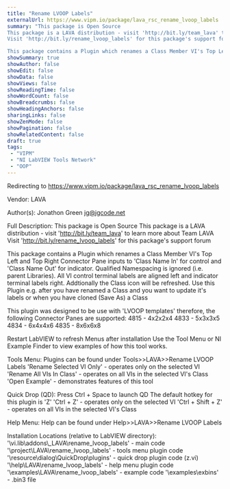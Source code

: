 ```yaml
---
title: "Rename LVOOP Labels"
externalUrl: https://www.vipm.io/package/lava_rsc_rename_lvoop_labels
summary: "This package is Open Source
This package is a LAVA distribution - visit 'http://bit.ly/team_lava' to learn more about Team LAVA
Visit 'http://bit.ly/rename_lvoop_labels' for this package's support forum

This package contains a Plugin which renames a Class Member VI's Top Left and Top Right Connector Pane inputs to 'Class Name In' for control and 'Class Name Out' for indicator."
showSummary: true
showAuthor: false
showEdit: false
showData: false
showViews: false
showReadingTime: false
showWordCount: false
showBreadcrumbs: false
showHeadingAnchors: false
sharingLinks: false
showZenMode: false
showPagination: false
showRelatedContent: false
draft: true
tags:
 - "VIPM"
 - "NI LabVIEW Tools Network"
 - "OOP"
---
```


Redirecting to https://www.vipm.io/package/lava_rsc_rename_lvoop_labels

Vendor: LAVA

Author(s): Jonathon Green <jg@jgcode.net>
 
Full Description:
This package is Open Source
This package is a LAVA distribution - visit 'http://bit.ly/team_lava' to learn more about Team LAVA
Visit 'http://bit.ly/rename_lvoop_labels' for this package's support forum

This package contains a Plugin which renames a Class Member VI's Top Left and Top Right Connector Pane inputs to 'Class Name In' for control and 'Class Name Out' for indicator. Qualified Namespacing is ignored (i.e. parent Libraries). All VI control terminal labels are aligned left and indicator terminal labels right. Addtionally the Class icon will be refreshed. Use this Plugin e.g. after you have renamed a Class and you want to update it's labels or when you have cloned (Save As) a Class

This plugin was designed to be use with 'LVOOP templates' therefore, the following Connector Panes are supported:
4815 - 4x2x2x4
4833 - 5x3x3x5
4834 - 6x4x4x6
4835 - 8x6x6x8

Restart LabVIEW to refresh Menus after installation
Use the Tool Menu or NI Example Finder to view examples of how this tool works.

Tools Menu:
Plugins can be found under Tools>>LAVA>>Rename LVOOP Labels
'Rename Selected VI Only' - operates only on the selected VI
'Rename All VIs In Class' - operates on all VIs in the selected VI's Class
'Open Example' - demonstrates features of this tool

Quick Drop (QD):
Press Ctrl + Space to launch QD
The default hotkey for this plugin is 'Z'
'Ctrl + Z' - operates only on the selected VI
'Ctrl + Shift + Z' - operates on all VIs in the selected VI's Class

Help Menu:
Help can be found under Help>>LAVA>>Rename LVOOP Labels

Installation Locations (relative to LabVIEW directory):
'\\vi.lib\\addons\\_LAVA\\rename_lvoop_labels' - main code
'\\project\\LAVA\\rename_lvoop_labels' - tools menu plugin code
'\\resource\\dialog\\QuickDrop\\plugins' - quick drop plugin code (z.vi)
'\\help\\LAVA\\rename_lvoop_labels' - help menu plugin code
'\\examples\\LAVA\\rename_lvoop_labels' - example code
'\\examples\\exbins' - .bin3 file